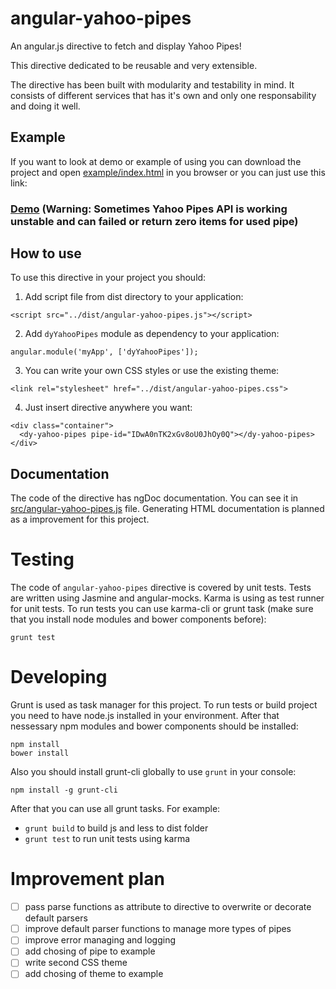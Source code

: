 angular-yahoo-pipes
===================

An angular.js directive to fetch and display Yahoo Pipes!

This directive dedicated to be reusable and very extensible.

The directive has been built with modularity and testability in mind. It consists of different services that has it's own and only one responsability and doing it well.

## Example

If you want to look at demo or example of using you can download the project and open [example/index.html](https://github.com/dmytroyarmak/angular-yahoo-pipes/blob/master/example/index.html) in you browser or you can just use this link:

### [Demo](http://dmytroyarmak.github.io/angular-yahoo-pipes/example) (Warning: Sometimes Yahoo Pipes API is working unstable and can failed or return zero items for used pipe)

## How to use

To use this directive in your project you should:
1. Add script file from dist directory to your application:
  ```
  <script src="../dist/angular-yahoo-pipes.js"></script>
  ```

2. Add `dyYahooPipes` module as dependency to your application:
  ```
  angular.module('myApp', ['dyYahooPipes']);
  ```

3. You can write your own CSS styles or use the existing theme:
  ```
  <link rel="stylesheet" href="../dist/angular-yahoo-pipes.css">
  ```

4. Just insert directive anywhere you want:
  ```
  <div class="container">
    <dy-yahoo-pipes pipe-id="IDwA0nTK2xGv8oU0JhOy0Q"></dy-yahoo-pipes>
  </div>
  ```

## Documentation

The code of the directive has ngDoc documentation. You can see it in [src/angular-yahoo-pipes.js](https://github.com/dmytroyarmak/angular-yahoo-pipes/blob/master/src/angular-yahoo-pipes.js) file.
Generating HTML documentation is planned as a improvement for this project.

# Testing

The code of `angular-yahoo-pipes` directive is covered by unit tests.
Tests are written using Jasmine and angular-mocks.
Karma is using as test runner for unit tests.
To run tests you can use karma-cli or grunt task (make sure that you install node modules and bower components before):
```
grunt test
```

# Developing

Grunt is used as task manager for this project. To run tests or build project you need to have node.js installed in your environment.
After that nessessary npm modules and bower components should be installed:
```
npm install
bower install
```
Also you should install grunt-cli globally to use `grunt` in your console:
```
npm install -g grunt-cli
```

After that you can use all grunt tasks. For example:
- `grunt build` to build js and less to dist folder
- `grunt test` to run unit tests using karma

# Improvement plan

- [ ] pass parse functions as attribute to directive to overwrite or decorate default parsers
- [ ] improve default parser functions to manage more types of pipes
- [ ] improve error managing and logging
- [ ] add chosing of pipe to example
- [ ] write second CSS theme
- [ ] add chosing of theme to example
